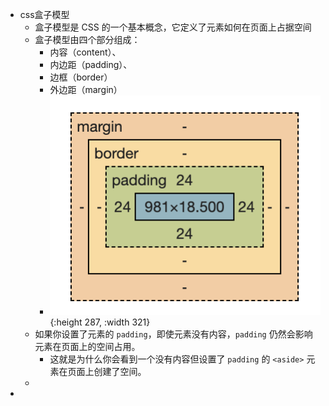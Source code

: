- css盒子模型
	- 盒子模型是 CSS 的一个基本概念，它定义了元素如何在页面上占据空间
	- 盒子模型由四个部分组成：
		- 内容（content）、
		- 内边距（padding）、
		- 边框（border）
		- 外边距（margin）
		- ![image.png](../assets/image_1696574196018_0.png){:height 287, :width 321}
	- 如果你设置了元素的 `padding`，即使元素没有内容，`padding` 仍然会影响元素在页面上的空间占用。
		- 这就是为什么你会看到一个没有内容但设置了 `padding` 的 `<aside>` 元素在页面上创建了空间。
	-
-